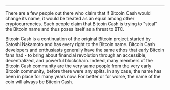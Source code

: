 ---
There are a few people out there who claim that if Bitcoin Cash would change its name, it would be treated as an equal among other cryptocurrencies. Such people claim that Bitcoin Cash is trying to "steal" the Bitcoin name and thus poses itself as a threat to BTC. 

Bitcoin Cash is a continuation of the original Bitcoin project started by Satoshi Nakamoto and has every right to the Bitcoin name. Bitcoin Cash developers and enthusiasts generally have the same ethos that early Bitcoin fans had - to bring about financial revolution through an accessible, decentralized, and powerful blockchain. Indeed, many members of the Bitcoin Cash community are the very same people from the very early Bitcoin community, before there were any splits. In any case, the name has been in place for many years now. For better or for worse, the name of the coin will always be Bitcoin Cash.